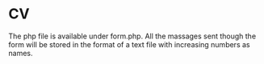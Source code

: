 # CV
The php file is available under form.php. All the massages sent though the form will be stored in the format of a text file with increasing numbers as names.
